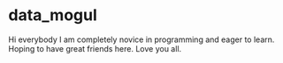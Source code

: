 # data_mogul
Hi everybody
I am completely novice in programming and eager to learn.
Hoping to have great friends here.
Love you all.
